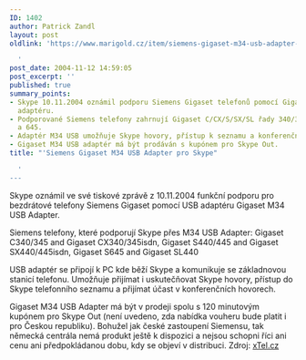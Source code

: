 ```yaml
---
ID: 1402
author: Patrick Zandl
layout: post
oldlink: 'https://www.marigold.cz/item/siemens-gigaset-m34-usb-adapter-pro-skype

  '
post_date: 2004-11-12 14:59:05
post_excerpt: ''
published: true
summary_points:
- Skype 10.11.2004 oznámil podporu Siemens Gigaset telefonů pomocí Gigaset M34 USB
  adaptéru.
- Podporované Siemens telefony zahrnují Gigaset C/CX/S/SX/SL řady 340/345, 440/445
  a 645.
- Adaptér M34 USB umožňuje Skype hovory, přístup k seznamu a konferenční hovory.
- Gigaset M34 USB adaptér má být prodáván s kupónem pro Skype Out.
title: "'Siemens Gigaset M34 USB Adapter pro Skype"

  '
---
```


<p>
Skype oznámil ve své tiskové zprávě z 10.11.2004 funkční podporu pro bezdrátové telefony Siemens Gigaset pomocí USB adaptéru Gigaset M34 USB Adapter.</p>

<p>
Siemens telefony, které podporují Skype přes M34 USB Adapter:
Gigaset C340/345 and Gigaset CX340/345isdn, Gigaset S440/445 and Gigaset SX440/445isdn, Gigaset S645 and Gigaset SL440</p>

<p>
USB adaptér se připojí k PC kde běží Skype a komunikuje se základnovou stanicí telefonu. Umožňuje přijímat i uskutečňovat Skype hovory, přístup do Skype telefonního seznamu a přijímat účast v konferenčních hovorech.</p>

<p>
Gigaset M34 USB Adapter má být v prodeji spolu s 120 minutovým kupónem pro Skype Out (není uvedeno, zda nabídka vouheru bude platit i pro Českou republiku).
Bohužel jak české zastoupení Siemensu, tak německá centrála nemá produkt ještě k dispozici a nejsou schopni říci ani cenu ani předpokládanou dobu, kdy se objeví v distribuci. Zdroj: <a href="http://www.xtel.cz/forum/viewtopic.php?t=52">xTel.cz</a>
</p>